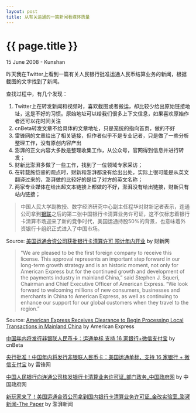 ```yaml
---
layout: post
title: 从有关运通的一篇新闻看媒体质量
---
```


{{ page.title }}
================
<p class="meta">15 June 2008 - Kunshan</p>

昨天我在Twitter上看到一篇有关人民银行批准运通人民币结算业务的新闻，根据截图的文字找到了新闻。

查找过程中，有几个发现：

1. Twitter上在转发新闻和视频时，喜欢截图或者搬运，却比较少给出原始链接地址，这是不好的习惯。原始地址可以给我们很多上下文信息，如果喜欢原始作者还可以花时间关注
2. cnBeta转发文章不给具体的文章地址，只是笼统的指向首页，做的不好
3. 雷锋网的文章给出了相关链接，但作者似乎不是专业记者，只是做了一些分析整理工作，没有原创内容产出
4. 澎湃的正文内容大多数是整理收集工作，从公众号，官网得到信息并进行转发；
5. 财新比澎湃多做了一些工作，找到了一位领域专家采访；
6. 在转载施恺睿的观点时，财新和澎湃都没有给出出处，实际上很可能是从英文翻译过来的，澎湃做的比较好的是给了对方的英文名称；
7. 两家专业媒体在给出超文本链接上都做的不好，澎湃没有给出链接，财新只有站内链接；

> 中国人民大学副教授、数字经济研究中心副主任程华对财新记者表示，连通公司拿到[银联](http://www.caixin.com/hot/yinlian.html)之后的第二张中国银行卡清算业务许可证，这不仅标志着银行卡清算市场迎来了新的竞争时代，美国运通持股50%的背景，也意味着外资银行卡组织正式进入了中国市场。

Source: [美国运通合资公司获批银行卡清算许可 预计年内开业](http://finance.caixin.com/2020-06-13/101566953.html) by 财新网

> “We are pleased to be the first foreign company to receive this license. This approval represents an important step forward in our long-term growth strategy and is an historic moment, not only for American Express but for the continued growth and development of the payments industry in mainland China,” said Stephen J. Squeri, Chairman and Chief Executive Officer of American Express. “We look forward to welcoming millions of new consumers, businesses and merchants in China to American Express, as well as continuing to enhance our support for our global customers when they travel to the region.”

Source: [American Express Receives Clearance to Begin Processing Local Transactions in Mainland China](https://about.americanexpress.com/press-release/greater-china-mainland-china-taiwan-and-hong-kong/american-express-receives-clearance) by American Express

[中国年内将发行非银联人民币卡：运通单标 支持 16 家银行+微信支付宝](https://www.cnbeta.com/articles/tech/990889.htm) by cnBeta

[央行批准！中国年内将发行非银联人民币卡：美国运通单标，支持 16 家银行 + 微信支付宝](https://www.leiphone.com/news/202006/iVZ0P09uYc1j87OA.html) by 雷锋网

[中国人民银行向连通公司核发银行卡清算业务许可证\_部门政务\_中国政府网](http://www.gov.cn/xinwen/2020-06/14/content_5519318.htm) by 中国政府网

[新玩家来了！美国运通合资公司拿到国内银行卡清算业务许可证\_金改实验室\_澎湃新闻-The Paper](https://www.thepaper.cn/newsDetail_forward_7830119) by 澎湃新闻

